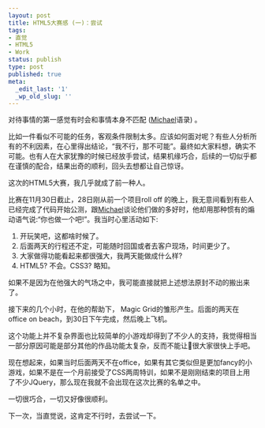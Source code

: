 ```yaml
---
layout: post
title: HTML5大赛感 (一)：尝试
tags:
- 直觉
- HTML5
- Work
status: publish
type: post
published: true
meta:
  _edit_last: '1'
  _wp_old_slug: ''
---
```

对待事情的第一感觉有时会和事情本身不匹配 ([Michael](http://michael.nona.name)语录) 。

比如一件看似不可能的任务，客观条件限制太多。应该如何面对呢？有些人分析所有的不利因素，在心里得出结论，“我不行，那不可能”。最终如大家料想，确实不可能。也有人在大家犹豫的时候已经放手尝试，结果机缘巧合，后续的一切似乎都在谨慎的配合，结果出奇的顺利，回头去想都让自己惊讶。

这次的HTML5大赛，我几乎就成了前一种人。

比赛在11月30日截止，28日刚从前一个项目roll off 的晚上，我无意间看到有些人已经完成了代码开始公测，跟[Michael](http://michael.nona.name)谈论他们做的多好时，他却用那种惯有的煽动语气说:“你也做一个吧!”。我当时心里活动如下:

1. 开玩笑吧，这都啥时候了。
2. 后面两天的行程还不定，可能随时回国或者去客户现场，时间更少了。
3. 大家做得功能看起来都很强大，我两天能做成什么样?
4. HTML5? 不会。CSS3? 略知。

如果不是因为在他强大的气场之中，我可能直接就把上述想法原封不动的搬出来了。

接下来的几个小时，在他的帮助下， Magic Grid的雏形产生。后面的两天在office on beach，到30日下午完成，然后晚上飞机。

这个功能上并不复杂界面也比较简单的小游戏却得到了不少人的支持，我觉得相当一部分原因可能是部分其他的作品功能太复杂，反而不能让很大家很快上手吧。

现在想起来，如果当时后面两天不在office，如果有其它类似但是更加fancy的小游戏，如果不是在一个月前接受了CSS两周特训，如果不是刚刚结束的项目上用了不少JQuery，那么现在我就不会出现在这次比赛的名单之中。

一切很巧合，一切又好像很顺利。

下一次，当直觉说，这肯定不行时，去尝试一下。
